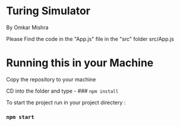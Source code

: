 # Turing Simulator
By Omkar Mishra

Please Find the code in the "App.js" file in the "src" folder
src/App.js


# Running this in your Machine

Copy the repository to your machine 

CD into the folder and type - ### `npm install`


To start the project run in your project directery :

### `npm start`

